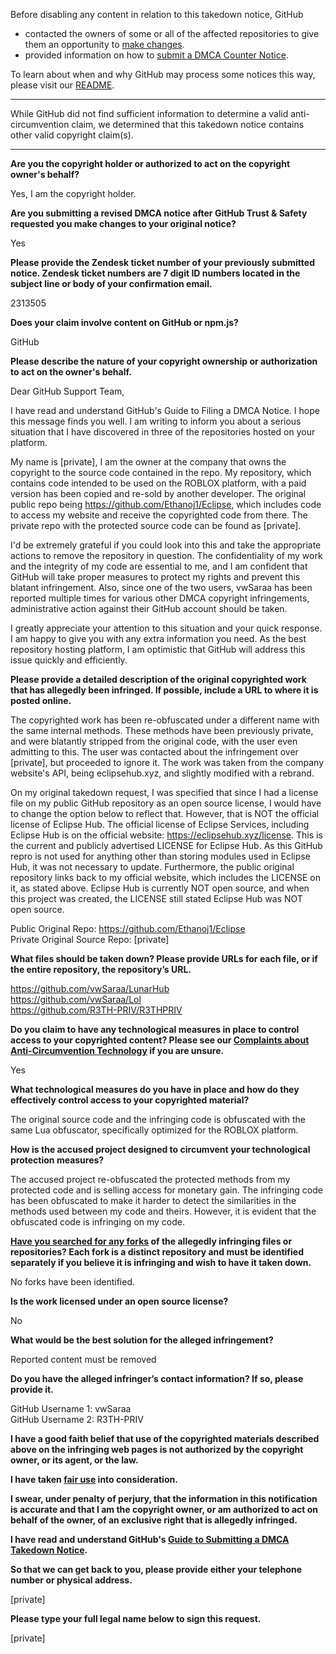 Before disabling any content in relation to this takedown notice, GitHub
- contacted the owners of some or all of the affected repositories to give them an opportunity to [make changes](https://docs.github.com/en/github/site-policy/dmca-takedown-policy#a-how-does-this-actually-work).
- provided information on how to [submit a DMCA Counter Notice](https://docs.github.com/en/articles/guide-to-submitting-a-dmca-counter-notice).

To learn about when and why GitHub may process some notices this way, please visit our [README](https://github.com/github/dmca/blob/master/README.md#anatomy-of-a-takedown-notice).

---

While GitHub did not find sufficient information to determine a valid anti-circumvention claim, we determined that this takedown notice contains other valid copyright claim(s).

---

**Are you the copyright holder or authorized to act on the copyright owner's behalf?**

Yes, I am the copyright holder.

**Are you submitting a revised DMCA notice after GitHub Trust & Safety requested you make changes to your original notice?**

Yes

**Please provide the Zendesk ticket number of your previously submitted notice. Zendesk ticket numbers are 7 digit ID numbers located in the subject line or body of your confirmation email.**

2313505

**Does your claim involve content on GitHub or npm.js?**

GitHub

**Please describe the nature of your copyright ownership or authorization to act on the owner's behalf.**

Dear GitHub Support Team,

I have read and understand GitHub's Guide to Filing a DMCA Notice. I hope this message finds you well. I am writing to inform you about a serious situation that I have discovered in three of the repositories hosted on your platform.

My name is [private], I am the owner at the company that owns the copyright to the source code contained in the repo. My repository, which contains code intended to be used on the ROBLOX platform, with a paid version has been copied and re-sold by another developer. The original public repo being https://github.com/Ethanoj1/Eclipse, which includes code to access my website and receive the copyrighted code from there. The private repo with the protected source code can be found as [private].

I'd be extremely grateful if you could look into this and take the appropriate actions to remove the repository in question. The confidentiality of my work and the integrity of my code are essential to me, and I am confident that GitHub will take proper measures to protect my rights and prevent this blatant infringement. Also, since one of the two users, vwSaraa has been reported multiple times for various other DMCA copyright infringements, administrative action against their GitHub account should be taken.

I greatly appreciate your attention to this situation and your quick response. I am happy to give you with any extra information you need. As the best repository hosting platform, I am optimistic that GitHub will address this issue quickly and efficiently.

**Please provide a detailed description of the original copyrighted work that has allegedly been infringed. If possible, include a URL to where it is posted online.**

The copyrighted work has been re-obfuscated under a different name with the same internal methods. These methods have been previously private, and were blatantly stripped from the original code, with the user even admitting to this. The user was contacted about the infringement over [private], but proceeded to ignore it. The work was taken from the company website's API, being eclipsehub.xyz, and slightly modified with a rebrand.

On my original takedown request, I was specified that since I had a license file on my public GitHub repository as an open source license, I would have to change the option below to reflect that. However, that is NOT the official license of Eclipse Hub. The official license of Eclipse Services, including Eclipse Hub is on the official website: https://eclipsehub.xyz/license. This is the current and publicly advertised LICENSE for Eclipse Hub. As this GitHub repro is not used for anything other than storing modules used in Eclipse Hub, it was not necessary to update. Furthermore, the public original repository links back to my official website, which includes the LICENSE on it, as stated above. Eclipse Hub is currently NOT open source, and when this project was created, the LICENSE still stated Eclipse Hub was NOT open source.

Public Original Repo: https://github.com/Ethanoj1/Eclipse  
Private Original Source Repo: [private]

**What files should be taken down? Please provide URLs for each file, or if the entire repository, the repository’s URL.**

https://github.com/vwSaraa/LunarHub  
https://github.com/vwSaraa/Lol  
https://github.com/R3TH-PRIV/R3THPRIV

**Do you claim to have any technological measures in place to control access to your copyrighted content? Please see our <a href="https://docs.github.com/articles/guide-to-submitting-a-dmca-takedown-notice#complaints-about-anti-circumvention-technology">Complaints about Anti-Circumvention Technology</a> if you are unsure.**

Yes

**What technological measures do you have in place and how do they effectively control access to your copyrighted material?**

The original source code and the infringing code is obfuscated with the same Lua obfuscator, specifically optimized for the ROBLOX platform.

**How is the accused project designed to circumvent your technological protection measures?**

The accused project re-obfuscated the protected methods from my protected code and is selling access for monetary gain. The infringing code has been obfuscated to make it harder to detect the similarities in the methods used between my code and theirs. However, it is evident that the obfuscated code is infringing on my code.

**<a href="https://docs.github.com/articles/dmca-takedown-policy#b-what-about-forks-or-whats-a-fork">Have you searched for any forks</a> of the allegedly infringing files or repositories? Each fork is a distinct repository and must be identified separately if you believe it is infringing and wish to have it taken down.**

No forks have been identified.

**Is the work licensed under an open source license?**

No

**What would be the best solution for the alleged infringement?**

Reported content must be removed

**Do you have the alleged infringer’s contact information? If so, please provide it.**

GitHub Username 1: vwSaraa  
GitHub Username 2: R3TH-PRIV

**I have a good faith belief that use of the copyrighted materials described above on the infringing web pages is not authorized by the copyright owner, or its agent, or the law.**

**I have taken <a href="https://www.lumendatabase.org/topics/22">fair use</a> into consideration.**

**I swear, under penalty of perjury, that the information in this notification is accurate and that I am the copyright owner, or am authorized to act on behalf of the owner, of an exclusive right that is allegedly infringed.**

**I have read and understand GitHub's <a href="https://docs.github.com/articles/guide-to-submitting-a-dmca-takedown-notice/">Guide to Submitting a DMCA Takedown Notice</a>.**

**So that we can get back to you, please provide either your telephone number or physical address.**

[private]

**Please type your full legal name below to sign this request.**

[private]
